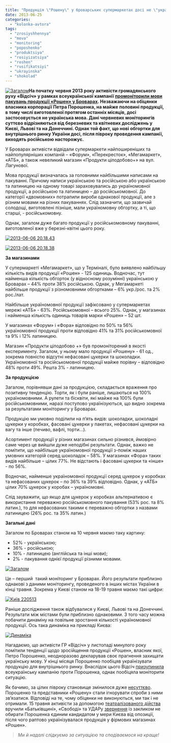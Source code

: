 ```yaml
---
title: "Продукція \"Рошену\" у броварських супермаркетах досі не \"українізувалась\""
date: 2013-06-25
categories: 
  - "kolonka-avtora"
tags: 
  - "zrosiyshhennya"
  - "mova"
  - "monitoring"
  - "poposhenko"
  - "produktsiya"
  - "rosiyizatsiya"
  - "roshen"
  - "rusifikatsiyi"
  - "ukrayinska"
  - "shokolad"
---
```


[![Загалом](https://mpz.brovary.org/wp-content/uploads/2013/06/Zagalom.png)](https://mpz.brovary.org/wp-content/uploads/2013/06/Zagalom.png)**На початку червня 2013 року активісти громадянського руху «Відсіч» у рамках всеукраїнської кампанії [промоніторили мови пакувань продукції «Рошен» у Броварах](https://mpz.brovary.org/vidsich-prodovzhuye-monitoriti-movnu-situatsiyu-u-markuvanni-tovariv/). Незважаючи на обіцянки власника корпорації Петра Порошенка, на майже половині продукції, в тому числі виготовленої протягом останніх місяців, досі застосовується не українська мова. Дані червневих моніторингів суттєво відрізняються від березневих та квітневих досліджень у Києві, Львові та на Донеччині. Однак той факт, що нові обгортки для внутрішнього ринку України досі, після півроку проведення кампанії, виходять російською насторожує.**

У Броварах активісти відвідали супермаркети найпоширеніших та найпопулярніших компаній – «Форум», «Перекресток», «Мегамаркет», «АТБ», а також невеликий магазин «Продукти цілодобово+» на вул. Лагунової.

Мова продукції визначалась за головними найбільшими написами на пакуванні. Причому написи українською та російською або українською та латиницею на одному товарі зараховувались до україномовної продукції, а російською та латиницею – до російськомовної. До категорії «двомовних» потрапили вироби однакової продукції, але з різним мовами на різних пакуваннях. Слід зазначити, що зазвичай солодощі, виготовлені пізніше, мали україномовну обгортку, а ті, що старші, - російськомовну.

Однак, загалом дуже багато продукції у російськомовному пакуванні, виготовленої вже у березні-квітні цього року.

[![2013-06-06 20.18.43](https://mpz.brovary.org/wp-content/uploads/2013/06/2013-06-06-20.18.43.jpg)](https://mpz.brovary.org/wp-content/uploads/2013/06/2013-06-06-20.18.43.jpg)

[![2013-06-06 20.18.38](https://mpz.brovary.org/wp-content/uploads/2013/06/2013-06-06-20.18.38.jpg)](https://mpz.brovary.org/wp-content/uploads/2013/06/2013-06-06-20.18.38.jpg)

**За магазинами**

У супермаркеті «Мегамаркет», що у Терміналі, було виявлено найбільшу кількість видів продукції «Рошен» - 125 одиниць. Водночас, тут найменша кількість обгорток (у відносному розумінні) українською у Броварах – 44% проти 38% російською. Однак, у Мегамаркеті найбільше продукції з різномовними обгортками – 6% укр./рос. та 2% рос./лат.

Найбільше україномовної продукції зафіксовано у супермаркетах мережі «АТБ» - 63%. Російськомовної – всього 25%. Однак, у магазинах і найменша кількість одиниць товарів марки «Рошен» – 52 шт.

У магазинах «Форум» і «Фора» відповідно по 50% та 56% україномовної продукції проти відповідно 41% та 31% російськомовної та 9% і 12% латиницею.

Магазин «Продукти цілодобово +» був промоніторений в якості експерименту. Загалом, у ньому мало продукції «Рошену» - 61 од., зокрема повністю відсутні нефасовані цукерки та шоколадки. Україномовної та російськомовної продукції майже порівну – відповідно 48% проти 49%. Решта 3% - латиницею.

**За продукцією**

Загалом, порівнявши дані за продукцією, складається враження про позитивну тенденцію. Торти, як і були раніше, лишаються на 100% україномовними. А рулети та бісквіти, які майже на 100% були російськомовними, наразі поступово українізуються, що видно зокрема за результатами моніторингу у Броварах.

Продукцію ми умовно поділили на п’ять видів: шоколадки, шоколадні цукерки у коробках, фасовані цукерки у пакетах, нефасовані цукерки на вагу та інше (печиво, вафлі, торти…).

Асортимент продукції у різних магазинах сильно різнився, ймовірно саме через це вийшли дуже неподібні результати. Однак, важко не помітити, що найбільше україномовної продукції з-поміж наших умовних категорій серед шоколадок – 58%. У магазинах «Фора» таких видів найбільше – цілих 77%. Не відстають і фасовані цукерки та «інше» - по 56%.

Водночас, найменше україномовної продукції серед цукерок у коробках та нефасованих цукерок – по 36% та 39% відповідно. Однак, у «АТБ» цілих 70% цукерок у коробах – україномовні.

Слід зауважити, що якщо для цукерок у коробках альтернативою є використання переважно російськомовного пакування (53% рос. та 8% латин.), то для нефасованих такими є переважно обгортки з назвами латиницею (26% рос. та 35% латин.)

**Загальні дані**

Загалом по Броварах станом на 10 червня маємо таку картину:

- 52% - українською;
- 36% - російською;
- 10% - латиницею (англійська та інші мови);
- 2% - пакування однієї продукції різними мовами.

[![Загалом](https://mpz.brovary.org/wp-content/uploads/2013/06/Zagalom.png)](https://mpz.brovary.org/wp-content/uploads/2013/06/Zagalom.png)

Це – перший  такий моніторинг у Броварах. Його результати приблизно однакові з даними моніторингу, проведеного в інших містах України в кінці травня. Зокрема у Києві станом на 18-19 травня маємо такі цифри:

[![Київ 220513](https://mpz.brovary.org/wp-content/uploads/2013/06/Kiyiv-220513.jpg)](https://mpz.brovary.org/wp-content/uploads/2013/06/Kiyiv-220513.jpg)

Раніше дослідження також відбувалися у Києві, Львові та на Донеччині. Результати між містами були приблизно однаковими. З того часу можна побачити динаміну на повільне зростання кількості україномовної продукції. Ось така динаміка на прикладі Києва:

[![Динаміка](https://mpz.brovary.org/wp-content/uploads/2013/06/Dinamika.png)](https://mpz.brovary.org/wp-content/uploads/2013/06/Dinamika.png)

Нагадаємо, що активісти ГР «Відсіч» у листопаді минулого року помітили тенденції щодо зросійщення продукції «Рошен», власник якої, Петро Порошенко, неодноразово декларував своє прагнення захищати українську мову. У кінці місяця Порошенко пообіцяв українізувати продукцію для внутрішнього ринку. Внаслідок цього Відсіч [призупинила](http://maidanua.org/2012/11/vidsich-tymchasovo-pryzupynyaje-kampaniyu-proty-rosijskomovnoji-upakovky-produktsiji-roshen/) всеукраїнську кампанію проти Порошенка, однак пообіцяла моніторити ситуацію.

Як бачимо, за цілих півроку становище змінилося дуже [несуттєво](http://maidanua.org/2013/05/poroshenko-tak-i-ne-ukrajinizuvav-roshen/). Порошенко та представники «Рошену» стали ігнорувати спроби з ними зв’язатися. Відповіді на те, чому обіцянки не виконуються, ми так і не отримали. 15 травня активісти за допомогою [театралізованого дійства](http://maidanua.org/2013/05/batkivschynu-svobodu-ta-udar-zaklykaly-ne-vysuvaty-poroshenka-na-mera-kyjeva/) вручили «Батьківщині», «Свободі» та УДАРу [звернення](http://maidanua.org/2013/05/zvernennya-hromadyanskoho-ruhu-vidsich-do-politychnoji-opozytsiji/) із закликом не обирати Порошенка єдиним кандидатом у мери Києва від опозиції, після чого раптово українізувалася продукція у фірмових магазинах «Рошен».

> _Ми й надалі слідкуємо за ситуацією та сподіваємося на краще!_
